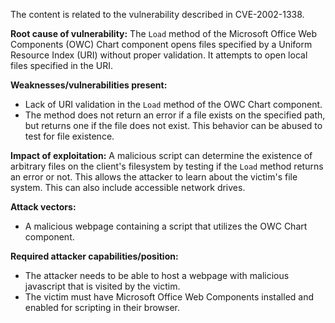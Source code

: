 The content is related to the vulnerability described in CVE-2002-1338.

**Root cause of vulnerability:**
The `Load` method of the Microsoft Office Web Components (OWC) Chart component opens files specified by a Uniform Resource Index (URI) without proper validation. It attempts to open local files specified in the URI.

**Weaknesses/vulnerabilities present:**
- Lack of URI validation in the `Load` method of the OWC Chart component.
- The method does not return an error if a file exists on the specified path, but returns one if the file does not exist. This behavior can be abused to test for file existence.

**Impact of exploitation:**
A malicious script can determine the existence of arbitrary files on the client's filesystem by testing if the `Load` method returns an error or not. This allows the attacker to learn about the victim's file system. This can also include accessible network drives.

**Attack vectors:**
- A malicious webpage containing a script that utilizes the OWC Chart component.

**Required attacker capabilities/position:**
- The attacker needs to be able to host a webpage with malicious javascript that is visited by the victim.
- The victim must have Microsoft Office Web Components installed and enabled for scripting in their browser.